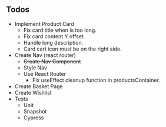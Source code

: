 ## Todos

- Implement Product Card
  - Fix card title when is too long.
  - Fix card content Y offset.
  - Handle long description.
  - Card cart icon must be on the right side.
- Create Nav (react router)
  - ~~Create Nav Component~~
  - Style Nav
  - Use React Router
    - Fix useEffect cleanup function in productsContainer.
- Create Basket Page
- Create Wishlist
- Tests
  - Unit
  - Snapshot
  - Cypress
